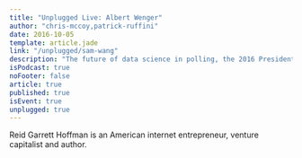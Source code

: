 ```yaml
---
title: "Unplugged Live: Albert Wenger"
author: "chris-mccoy,patrick-ruffini"
date: 2016-10-05
template: article.jade
link: "/unplugged/sam-wang"
description: "The future of data science in polling, the 2016 Presidential Election, and more."
isPodcast: true
noFooter: false
article: true
published: true
isEvent: true
unplugged: true
---
```


<p>
  Reid Garrett Hoffman is an American internet entrepreneur, venture capitalist and author.
</p>

